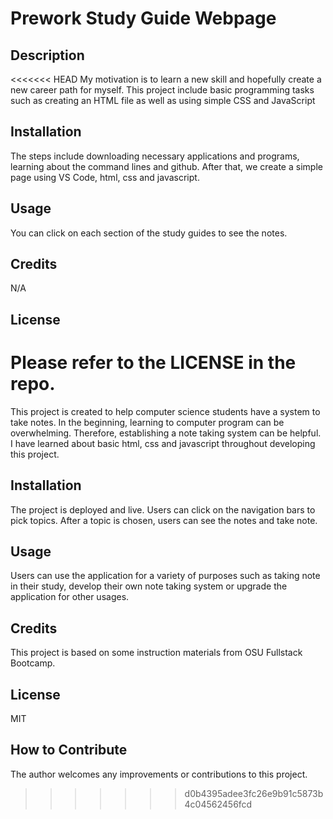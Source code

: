 # Prework Study Guide Webpage

## Description

<<<<<<< HEAD
 My motivation is to learn a new skill and hopefully create a new career path for myself. This project include basic programming tasks such as creating an HTML file as well as using simple CSS and JavaScript 


## Installation

The steps include downloading necessary applications and programs, learning about the command lines and github. After that, we create a simple page using VS Code, html, css and javascript.

## Usage

You can click on each section of the study guides to see the notes.

## Credits

N/A

## License

Please refer to the LICENSE in the repo.
=======
This project is created to help computer science students have a system to take notes. In the beginning, learning to computer program can be overwhelming. Therefore, establishing a note taking system can be helpful. 
I have learned about basic html, css and javascript throughout developing this project.

## Installation

The project is deployed and live. Users can click on the navigation bars to pick topics. After a topic is chosen, users can see the notes and take note. 

## Usage

Users can use the application for a variety of purposes such as taking note in their study, develop their own note taking system or upgrade the application for other usages.

## Credits

This project is based on some instruction materials from OSU Fullstack Bootcamp.

## License
MIT

## How to Contribute

The author welcomes any improvements or contributions to this project.
>>>>>>> d0b4395adee3fc26e9b91c5873b4c04562456fcd


